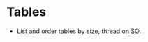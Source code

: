 # Tables

- List and order tables by size, thread on [SO](https://stackoverflow.com/questions/21738408/postgresql-list-and-order-tables-by-size).
